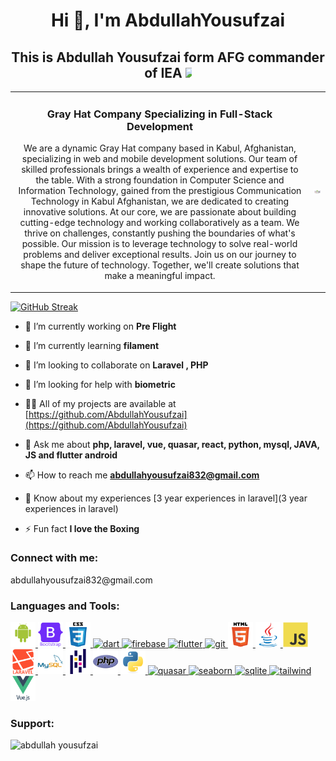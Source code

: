 <h1 align="center">Hi 👋, I'm AbdullahYousufzai</h1>
<h2 align="center">This is Abdullah Yousufzai form AFG commander of IEA <span><img width="5%" 
 src="https://camo.githubusercontent.com/ad38c424479dba43b6ded15fecfde6b53cf9fcd6ff3dc7715d5bcb43f8bbefb8/68747470733a2f2f6d656469612e67697068792e636f6d2f6d656469612f57556c706c634d704f43456d5447427442572f67697068792e676966" data-canonical-src="https://media.giphy.com/media/WUlplcMpOCEmTGBtBW/giphy.gif" style="max-width: 10px; display: inline-block;" data-target="animated-image.originalImage"></span></h2>


<table>
  <tr>
    <td  >
      <h3 align="center">Gray Hat Company Specializing in Full-Stack Development</h3>
     <p align="center">We are a dynamic Gray Hat company based in Kabul, Afghanistan, specializing in web and mobile development solutions. Our team of skilled professionals brings a wealth of experience and expertise to the table. With a strong foundation in Computer Science and Information Technology, gained from the prestigious Communication Technology in Kabul Afghanistan, we are dedicated to creating innovative solutions. At our core, we are passionate about building cutting-edge technology and working collaboratively as a team. We thrive on challenges, constantly pushing the boundaries of what's possible. Our mission is to leverage technology to solve real-world problems and deliver exceptional results. Join us on our journey to shape the future of technology. Together, we'll create solutions that make a meaningful impact.</p>
    </td>
    <td align="center">
      <img  width="180px" src="https://raw.githubusercontent.com/devSouvik/devSouvik/master/gif3.gif" alt="Gray Hat Company" >
    </td>
  </tr>
</table>


[![GitHub Streak](https://streak-stats.demolab.com?user=AbdullahYousufzai&theme=dark&hide_border=true)](https://git.io/streak-stats)

- 🔭 I’m currently working on **Pre Flight**

- 🌱 I’m currently learning **filament**

- 👯 I’m looking to collaborate on **Laravel , PHP**

- 🤝 I’m looking for help with **biometric**

- 👨‍💻 All of my projects are available at [https://github.com/AbdullahYousufzai](https://github.com/AbdullahYousufzai)

- 💬 Ask me about **php, laravel, vue, quasar, react, python, mysql, JAVA, JS and flutter android**

- 📫 How to reach me **abdullahyousufzai832@gmail.com**

- 📄 Know about my experiences [3 year experiences in laravel](3 year experiences in laravel)

- ⚡ Fun fact **I love the Boxing**

<h3 align="left">Connect with me:</h3>
<p align="left">
  abdullahyousufzai832@gmail.com
</p>



<h3 align="left">Languages and Tools:</h3>
<p align="left"> <a href="https://developer.android.com" target="_blank" rel="noreferrer"> <img src="https://raw.githubusercontent.com/devicons/devicon/master/icons/android/android-original-wordmark.svg" alt="android" width="40" height="40"/> </a> <a href="https://getbootstrap.com" target="_blank" rel="noreferrer"> <img src="https://raw.githubusercontent.com/devicons/devicon/master/icons/bootstrap/bootstrap-plain-wordmark.svg" alt="bootstrap" width="40" height="40"/> </a> <a href="https://www.w3schools.com/css/" target="_blank" rel="noreferrer"> <img src="https://raw.githubusercontent.com/devicons/devicon/master/icons/css3/css3-original-wordmark.svg" alt="css3" width="40" height="40"/> </a> <a href="https://dart.dev" target="_blank" rel="noreferrer"> <img src="https://www.vectorlogo.zone/logos/dartlang/dartlang-icon.svg" alt="dart" width="40" height="40"/> </a> <a href="https://firebase.google.com/" target="_blank" rel="noreferrer"> <img src="https://www.vectorlogo.zone/logos/firebase/firebase-icon.svg" alt="firebase" width="40" height="40"/> </a> <a href="https://flutter.dev" target="_blank" rel="noreferrer"> <img src="https://www.vectorlogo.zone/logos/flutterio/flutterio-icon.svg" alt="flutter" width="40" height="40"/> </a> <a href="https://git-scm.com/" target="_blank" rel="noreferrer"> <img src="https://www.vectorlogo.zone/logos/git-scm/git-scm-icon.svg" alt="git" width="40" height="40"/> </a> <a href="https://www.w3.org/html/" target="_blank" rel="noreferrer"> <img src="https://raw.githubusercontent.com/devicons/devicon/master/icons/html5/html5-original-wordmark.svg" alt="html5" width="40" height="40"/> </a> <a href="https://www.java.com" target="_blank" rel="noreferrer"> <img src="https://raw.githubusercontent.com/devicons/devicon/master/icons/java/java-original.svg" alt="java" width="40" height="40"/> </a> <a href="https://developer.mozilla.org/en-US/docs/Web/JavaScript" target="_blank" rel="noreferrer"> <img src="https://raw.githubusercontent.com/devicons/devicon/master/icons/javascript/javascript-original.svg" alt="javascript" width="40" height="40"/> </a> <a href="https://laravel.com/" target="_blank" rel="noreferrer"> <img src="https://raw.githubusercontent.com/devicons/devicon/master/icons/laravel/laravel-plain-wordmark.svg" alt="laravel" width="40" height="40"/> </a> <a href="https://www.mysql.com/" target="_blank" rel="noreferrer"> <img src="https://raw.githubusercontent.com/devicons/devicon/master/icons/mysql/mysql-original-wordmark.svg" alt="mysql" width="40" height="40"/> </a> <a href="https://pandas.pydata.org/" target="_blank" rel="noreferrer"> <img src="https://raw.githubusercontent.com/devicons/devicon/2ae2a900d2f041da66e950e4d48052658d850630/icons/pandas/pandas-original.svg" alt="pandas" width="40" height="40"/> </a> <a href="https://www.php.net" target="_blank" rel="noreferrer"> <img src="https://raw.githubusercontent.com/devicons/devicon/master/icons/php/php-original.svg" alt="php" width="40" height="40"/> </a> <a href="https://www.python.org" target="_blank" rel="noreferrer"> <img src="https://raw.githubusercontent.com/devicons/devicon/master/icons/python/python-original.svg" alt="python" width="40" height="40"/> </a> <a href="https://quasar.dev/" target="_blank" rel="noreferrer"> <img src="https://cdn.quasar.dev/logo/svg/quasar-logo.svg" alt="quasar" width="40" height="40"/> </a> <a href="https://seaborn.pydata.org/" target="_blank" rel="noreferrer"> <img src="https://seaborn.pydata.org/_images/logo-mark-lightbg.svg" alt="seaborn" width="40" height="40"/> </a> <a href="https://www.sqlite.org/" target="_blank" rel="noreferrer"> <img src="https://www.vectorlogo.zone/logos/sqlite/sqlite-icon.svg" alt="sqlite" width="40" height="40"/> </a> <a href="https://tailwindcss.com/" target="_blank" rel="noreferrer"> <img src="https://www.vectorlogo.zone/logos/tailwindcss/tailwindcss-icon.svg" alt="tailwind" width="40" height="40"/> </a> <a href="https://vuejs.org/" target="_blank" rel="noreferrer"> <img src="https://raw.githubusercontent.com/devicons/devicon/master/icons/vuejs/vuejs-original-wordmark.svg" alt="vuejs" width="40" height="40"/> </a> </p>

<h3 align="left">Support:</h3>
<p><a href="https://www.buymeacoffee.com/abdullah-yousufzai"> <img align="left" src="https://cdn.buymeacoffee.com/buttons/v2/default-yellow.png" height="50" width="210" alt="abdullah yousufzai" /></a></p><br><br>


